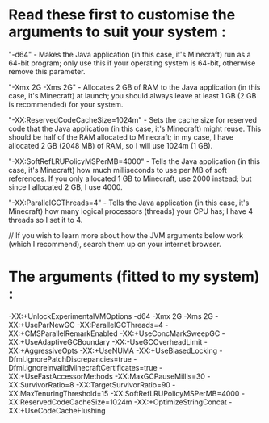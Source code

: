 # Read these first to customise the arguments to suit your system :

"-d64" - Makes the Java application (in this case, it's Minecraft) run as a 64-bit program; only use this if your operating system is 64-bit, otherwise remove this parameter.

"-Xmx 2G -Xms 2G" - Allocates 2 GB of RAM to the Java application (in this case, it's Minecraft) at launch; you should always leave at least 1 GB (2 GB is recommended) for your system.

"-XX:ReservedCodeCacheSize=1024m" - Sets the cache size for reserved code that the Java application (in this case, it's Minecraft) might reuse. This should be half of the RAM allocated to Minecraft; in my case, I have allocated 2 GB (2048 MB) of RAM, so I will use 1024m (1 GB).

"-XX:SoftRefLRUPolicyMSPerMB=4000" - Tells the Java application (in this case, it's Minecraft) how much milliseconds to use per MB of soft references. If you only allocated 1 GB to Minecraft, use 2000 instead; but since I allocated 2 GB, I use 4000.

"-XX:ParallelGCThreads=4" - Tells the Java application (in this case, it's Minecraft) how many logical processors (threads) your CPU has; I have 4 threads so I set it to 4.

// If you wish to learn more about how the JVM arguments below work (which I recommend), search them up on your internet browser.

# The arguments (fitted to my system) :
-XX:+UnlockExperimentalVMOptions -d64 -Xmx 2G -Xms 2G -XX:+UseParNewGC -XX:ParallelGCThreads=4 -XX:+CMSParallelRemarkEnabled -XX:+UseConcMarkSweepGC -XX:+UseAdaptiveGCBoundary -XX:-UseGCOverheadLimit -XX:+AggressiveOpts -XX:+UseNUMA -XX:+UseBiasedLocking -Dfml.ignorePatchDiscrepancies=true -Dfml.ignoreInvalidMinecraftCertificates=true -XX:+UseFastAccessorMethods -XX:MaxGCPauseMillis=30  -XX:SurvivorRatio=8 -XX:TargetSurvivorRatio=90 -XX:MaxTenuringThreshold=15 -XX:SoftRefLRUPolicyMSPerMB=4000 -XX:ReservedCodeCacheSize=1024m -XX:+OptimizeStringConcat -XX:+UseCodeCacheFlushing
